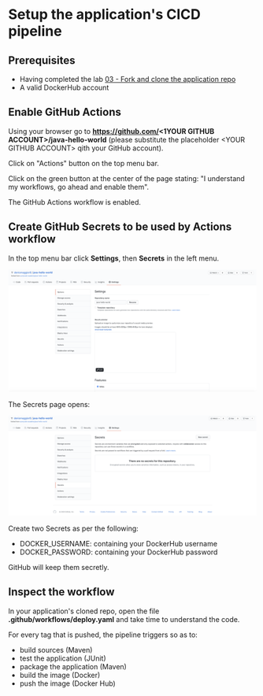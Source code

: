 # Setup the application's CICD pipeline

## Prerequisites

- Having completed the lab [03 - Fork and clone the application repo](../labs/03-Fork_and_clone_the_application_repo/README.md)
- A valid DockerHub account

## Enable GitHub Actions

Using your browser go to **https://github.com/<1YOUR GITHUB ACCOUNT\>/java-hello-world** (please substitute the placeholder \<YOUR GITHUB ACCOUNT\> qith your GitHub account).

Click on "Actions" button on the top menu bar.

Click on the green button at the center of the page stating: "I understand my workflows, go ahead and enable them".

The GitHub Actions workflow is enabled.

## Create GitHub Secrets to be used by Actions workflow

In the top menu bar click **Settings**, then **Secrets** in the left menu.

![](img/1.png)

The Secrets page opens:

![](img/2.png)

Create two Secrets as per the following:

- DOCKER_USERNAME: containing your DockerHub username
- DOCKER_PASSWORD: containing your DockerHub password

GitHub will keep them secretly.

## Inspect the workflow

In your application's cloned repo, open the file **.github/workflows/deploy.yaml** and take time to understand the code.

For every tag that is pushed, the pipeline triggers so as to:

- build sources (Maven)
- test the application (JUnit)
- package the application (Maven)
- build the image (Docker)
- push the image (Docker Hub)
